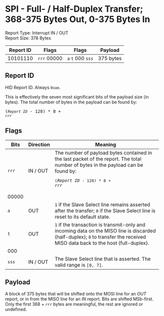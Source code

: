 
# SPI - Full- / Half-Duplex Transfer; 368-375 Bytes Out, 0-375 Bytes In
Report Type: Interrupt IN / OUT<br />
Report Size: 378 Bytes

| Report ID | Flags | Flags | Payload |
|-----------|-------|-------|---------|
| 10101110 | `rrr`&nbsp;00000 | `a`&nbsp;`t`&nbsp;000&nbsp;`sss` | 375 bytes |

## Report ID
HID Report ID.  Always `0xae`.

This is effectively the seven most significant bits of the payload size (in bytes).  The total number of bytes in the payload can be found by: <pre>(*`Report ID`* - 128) * 8 + *`rrr`*</pre>

## Flags

| Bits  | Direction | Meaning |
|-------|-----------|---------|
| `rrr` | IN / OUT  | The number of payload bytes contained in the last packet of the report.  The total number of bytes in the payload can be found by: <pre>(*`Report ID`* - 128) * 8 + *`rrr`*</pre> |
| 00000 |          |                                                                       |
| `a`   | OUT      | `1` if the Slave Select line remains asserted after the transfer; `0` if the Slave Select line is reset to its default state. |
| `t`   | OUT      | `1` if the transaction is transmit-only and incoming data on the MISO line is discarded (half-duplex); `0` to transfer the received MISO data back to the host (full-duplex). |
| 000   |          |                                                                       |
| `sss` | IN / OUT | The Slave Select line that is asserted.  The valid range is `[0, 7]`. |

## Payload
A block of 375 bytes that will be shifted onto the MOSI line for an *OUT* report, or in from the MISO line for an *IN* report.  Bits are shifted MSb-first.  Only the first 368 + *`rrr`* bytes are meaningful, the rest are ignored or undefined.

